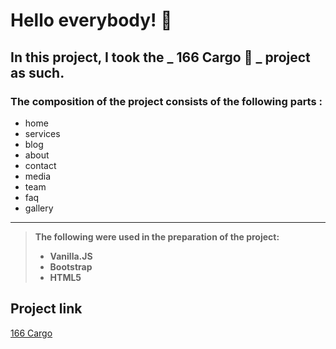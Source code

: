 # Hello everybody! :wave:

## In this project, I took the _ 166 Cargo :bus: _ project as such.

### The composition of the project consists of the following parts :

- home
- services
- blog
- about
- contact
- media
- team
- faq
- gallery

---

> **The following were used in the preparation of the project:**
>
> - **Vanilla.JS**
> - **Bootstrap**
> - **HTML5**

## Project link

[166 Cargo]()
